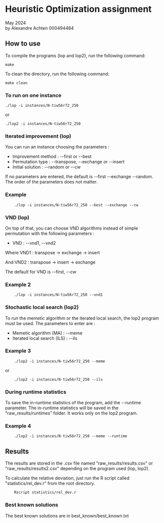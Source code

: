 # Heuristic Optimization assignment

May 2024\
by Alexandre Achten 000494484

## How to use

To compile the programs (lop and lop2), run the following command:

```shell
make
```

To clean the directory, run the following command:

```shell
make clean
```

### To run on one instance

```shell
./lop -i instances/N-tiw56r72_250
```

or

```shell
./lop2 -i instances/N-tiw56r72_250
```

### Iterated improvement (lop)

You can run an instance choosing the parameters :

- Improvement method : --first or --best
- Permutation type : --transpose, --exchange or --insert
- Initial solution : --random or --cw

If no parameters are entered, the default is --first --exchange --random.
The order of the parameters does not matter.

### Example

```shell
    ./lop -i instances/N-tiw56r72_250 --best --exchange --cw
```

### VND (lop)

On top of that, you can choose VND algorithms instead of simple permutation with the following parameters :

- VND : --vnd1, --vnd2

Where VND1 : transpose -> exchange -> insert

And VND2 : transpose -> insert -> exchange

The default for VND is --first, --cw

### Example 2

```shell
    ./lop -i instances/N-tiw56r72_250 --vnd1
```

### Stochastic local search (lop2)

To run the memetic algorithm or the iterated local search, the lop2 program must be used.
The parameters to enter are :

- Memetic algorithm (MA) : --meme
- Iterated local search (ILS) : --ils

### Example 3

```shell
    ./lop2 -i instances/N-tiw56r72_250 --meme
```

or

```shell
    ./lop2 -i instances/N-tiw56r72_250 --ils
```

### During runtime statistics

To save the in-runtime statistics of the program, add the --runtime parameter. The in-runtime statistics will be saved in the "raw_results/runtimes" folder. It works only on the lop2 program.

### Example 4

```shell
    ./lop2 -i instances/N-tiw56r72_250 --meme --runtime
```

## Results

The results are stored in the .csv file named "raw_results/results.csv" or "raw_results/results2.csv" depending on the program used (lop, lop2).

To calculate the relative deviation, just run the R script called "statistics/rel_dev.r" from the root directory.

```shell
    Rscript statistics/rel_dev.r
```

### Best known solutions

The best known solutions are in best_known/best_known.txt
